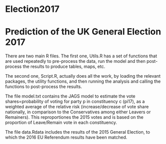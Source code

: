 # Election2017
# Prediction of the UK General Election 2017
There are two main R files. The first one, Utils.R has a set of functions that are used repeatedly to pre-process the data, run the model and then post-process the results to produce tables, maps, etc.

The second one, Script.R, actually does all the work, by loading the relevant packages, the utility functions, and then running the analysis and calling the functions to post-process the results. 

The file model.txt contains the JAGS model to estimate the vote shares=probability of voting for party p in constituency c (pi17), as a weighted average of the relative risk (increase/decrease of vote share nationally, in comparison to the Conservatives among either Leavers or Remainers). This reproportiones the 2015 votes and is based on the proportion of Leave/Remain vote in each constituency.

The file data.Rdata includes the results of the 2015 General Election, to which the 2016 EU Referendum results have been matched. 
